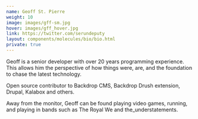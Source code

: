 ```yaml
---
name: Geoff St. Pierre
weight: 10
image: images/gff-sm.jpg
hover: images/gff_hover.jpg
link: https://twitter.com/serundeputy
layout: components/molecules/bio/bio.html
private: true
---
```

Geoff is a senior developer with over 20 years programming experience.
This allows him the perspective of how things were, are, and the
foundation to chase the latest technology.

Open source contributor to Backdrop CMS, Backdrop Drush
extension, Drupal, Kalabox and others.

Away from the monitor, Geoff can be found playing video games, running, and playing in
bands such as The Royal We and the_understatements.
